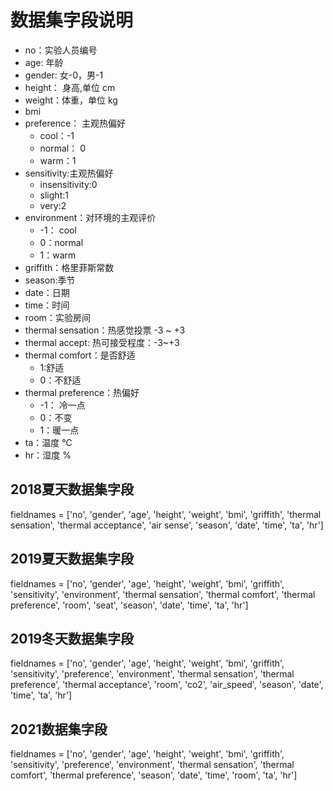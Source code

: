 # 数据集字段说明

- no：实验人员编号
- age: 年龄
- gender: 女-0，男-1
- height： 身高,单位 cm
- weight：体重，单位 kg
- bmi
- preference： 主观热偏好
  - cool：-1
  - normal： 0
  - warm：1
- sensitivity:主观热偏好
  - insensitivity:0
  - slight:1
  - very:2
- environment：对环境的主观评价
  - -1： cool
  - 0：normal
  - 1：warm
- griffith：格里菲斯常数
- season:季节
- date：日期
- time：时间
- room：实验房间
- thermal sensation：热感觉投票 -3 ~ +3
- thermal accept: 热可接受程度：-3~+3
- thermal comfort：是否舒适
  - 1:舒适
  - 0：不舒适
- thermal preference：热偏好
  - -1： 冷一点
  - 0：不变
  - 1：暖一点
- ta：温度 ℃
- hr：湿度 %

## 2018夏天数据集字段

fieldnames = ['no', 'gender', 'age', 'height', 'weight', 'bmi', 'griffith',
              'thermal sensation', 'thermal acceptance', 'air sense',
              'season', 'date', 'time', 'ta', 'hr']

## 2019夏天数据集字段

fieldnames = ['no', 'gender', 'age', 'height', 'weight', 'bmi', 'griffith',
              'sensitivity', 'environment',
              'thermal sensation', 'thermal comfort', 'thermal preference',
              'room', 'seat', 'season', 'date', 'time', 'ta', 'hr']

## 2019冬天数据集字段

fieldnames = ['no', 'gender', 'age', 'height', 'weight', 'bmi', 'griffith',
              'sensitivity', 'preference', 'environment',
              'thermal sensation', 'thermal preference', 'thermal acceptance',
              'room',
              'co2', 'air_speed',
              'season', 'date', 'time', 'ta', 'hr']


## 2021数据集字段

fieldnames = ['no', 'gender', 'age', 'height', 'weight', 'bmi', 'griffith',
              'sensitivity', 'preference', 'environment',
              'thermal sensation', 'thermal comfort', 'thermal preference',
              'season', 'date', 'time', 'room', 'ta', 'hr']